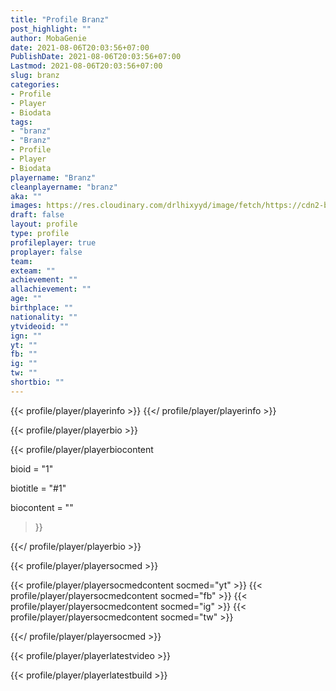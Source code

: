 ```yaml
---
title: "Profile Branz"
post_highlight: ""
author: MobaGenie
date: 2021-08-06T20:03:56+07:00
PublishDate: 2021-08-06T20:03:56+07:00
Lastmod: 2021-08-06T20:03:56+07:00
slug: branz
categories: 
- Profile 
- Player
- Biodata
tags: 
- "branz"
- "Branz"
- Profile 
- Player
- Biodata
playername: "Branz"
cleanplayername: "branz"
aka: ""
images: https://res.cloudinary.com/drlhixyyd/image/fetch/https://cdn2-build.mobagenie.my.id/p/images/banner/player/full/branz.jpg
draft: false
layout: profile
type: profile
profileplayer: true
proplayer: false
team: 
exteam: "" 
achievement: ""
allachievement: ""
age: ""
birthplace: ""
nationality: ""
ytvideoid: ""
ign: ""
yt: ""
fb: ""
ig: ""
tw: ""
shortbio: ""
---
```


{{< profile/player/playerinfo >}} {{</ profile/player/playerinfo >}}

{{< profile/player/playerbio >}}

{{< profile/player/playerbiocontent 

bioid = "1" 

biotitle = "#1" 

biocontent = ""

>}}

{{</ profile/player/playerbio >}}
 
{{< profile/player/playersocmed >}}

{{< profile/player/playersocmedcontent socmed="yt" >}} 
{{< profile/player/playersocmedcontent socmed="fb" >}} 
{{< profile/player/playersocmedcontent socmed="ig" >}} 
{{< profile/player/playersocmedcontent socmed="tw" >}} 

{{</ profile/player/playersocmed >}}

{{< profile/player/playerlatestvideo >}}

{{< profile/player/playerlatestbuild >}}